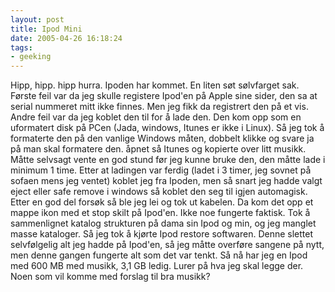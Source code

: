 ```yaml
---
layout: post
title: Ipod Mini
date: 2005-04-26 16:18:24
tags: 
- geeking
---
```

Hipp, hipp. hipp hurra. Ipoden har kommet. En liten søt sølvfarget sak. Første feil var da jeg skulle registere Ipod'en på Apple sine sider, den sa at serial nummeret mitt ikke finnes. Men jeg fikk da registrert den på et vis. Andre feil var da jeg koblet den til for å lade den. Den kom opp som en uformatert disk på PCen (Jada, windows, Itunes er ikke i Linux). Så jeg tok å formaterte den på den vanlige Windows måten, dobbelt klikke og svare ja på man skal formatere den. åpnet så Itunes og kopierte over litt musikk. Måtte selvsagt vente en god stund før jeg kunne bruke den, den måtte lade i minimum 1 time. Etter at ladingen var ferdig (ladet i 3 timer, jeg sovnet på sofaen mens jeg ventet) koblet jeg fra Ipoden, men så snart jeg hadde valgt eject eller safe remove i windows så koblet den seg til igjen automagisk. Etter en god del forsøk så ble jeg lei og tok ut kabelen. Da kom det opp et mappe ikon med et stop skilt på Ipod'en. Ikke noe fungerte faktisk. Tok å sammenlignet katalog strukturen på dama sin Ipod og min, og jeg manglet masse kataloger. Så jeg tok å kjørte Ipod restore softwaren. Denne slettet selvfølgelig alt jeg hadde på Ipod'en, så jeg måtte overføre sangene på nytt, men denne gangen fungerte alt som det var tenkt. Så nå har jeg en Ipod med 600 MB med musikk, 3,1 GB ledig. Lurer på hva jeg skal legge der. Noen som vil komme med forslag til bra musikk?
